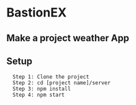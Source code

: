 # BastionEX

## Make a project weather App

## Setup 
```
  Step 1: Clone the project
  Step 2: cd [project name]/server
  Step 3: npm install
  Step 4: npm start
```
